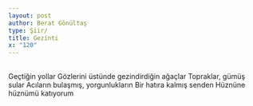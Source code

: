 ```yaml
---
layout: post
author: Berat Gönültaş
type: Şiir/
title: Gezinti
x: "120"
---
```

<br/>
Geçtiğin yollar  
Gözlerini üstünde gezindirdiğin ağaçlar  
Topraklar, gümüş sular  
Acıların bulaşmış, yorgunlukların  
Bir hatıra kalmış senden  
Hüznüne hüznümü katıyorum  
